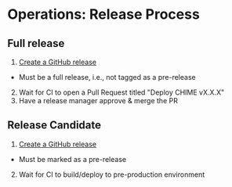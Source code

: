 # Operations: Release Process

## Full release

1. [Create a GitHub release](https://help.github.com/en/github/administering-a-repository/managing-releases-in-a-repository#creating-a-release)
  * Must be a full release, i.e., not tagged as a pre-release
2. Wait for CI to open a Pull Request titled "Deploy CHIME vX.X.X"
3. Have a release manager approve & merge the PR

## Release Candidate

1. [Create a GitHub release](https://help.github.com/en/github/administering-a-repository/managing-releases-in-a-repository#creating-a-release)
  * Must be marked as a pre-release
2. Wait for CI to build/deploy to pre-production environment

